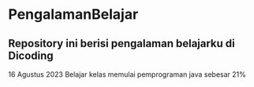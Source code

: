 # PengalamanBelajar

Repository ini berisi pengalaman belajarku di Dicoding
--

16 Agustus 2023
Belajar kelas memulai pemprograman java sebesar 21%
